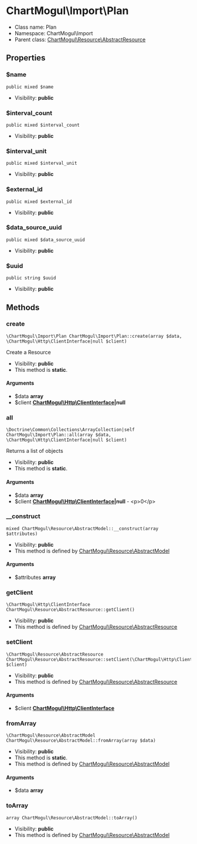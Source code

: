 ChartMogul\Import\Plan
===============






* Class name: Plan
* Namespace: ChartMogul\Import
* Parent class: [ChartMogul\Resource\AbstractResource](ChartMogul-Resource-AbstractResource.md)





Properties
----------


### $name

    public mixed $name





* Visibility: **public**


### $interval_count

    public mixed $interval_count





* Visibility: **public**


### $interval_unit

    public mixed $interval_unit





* Visibility: **public**


### $external_id

    public mixed $external_id





* Visibility: **public**


### $data_source_uuid

    public mixed $data_source_uuid





* Visibility: **public**


### $uuid

    public string $uuid





* Visibility: **public**


Methods
-------


### create

    \ChartMogul\Import\Plan ChartMogul\Import\Plan::create(array $data, \ChartMogul\Http\ClientInterface|null $client)

Create a Resource



* Visibility: **public**
* This method is **static**.


#### Arguments
* $data **array**
* $client **[ChartMogul\Http\ClientInterface](ChartMogul-Http-ClientInterface.md)|null**



### all

    \Doctrine\Common\Collections\ArrayCollection|self ChartMogul\Import\Plan::all(array $data, \ChartMogul\Http\ClientInterface|null $client)

Returns a list of objects



* Visibility: **public**
* This method is **static**.


#### Arguments
* $data **array**
* $client **[ChartMogul\Http\ClientInterface](ChartMogul-Http-ClientInterface.md)|null** - &lt;p&gt;0&lt;/p&gt;



### __construct

    mixed ChartMogul\Resource\AbstractModel::__construct(array $attributes)





* Visibility: **public**
* This method is defined by [ChartMogul\Resource\AbstractModel](ChartMogul-Resource-AbstractModel.md)


#### Arguments
* $attributes **array**



### getClient

    \ChartMogul\Http\ClientInterface ChartMogul\Resource\AbstractResource::getClient()





* Visibility: **public**
* This method is defined by [ChartMogul\Resource\AbstractResource](ChartMogul-Resource-AbstractResource.md)




### setClient

    \ChartMogul\Resource\AbstractResource ChartMogul\Resource\AbstractResource::setClient(\ChartMogul\Http\ClientInterface $client)





* Visibility: **public**
* This method is defined by [ChartMogul\Resource\AbstractResource](ChartMogul-Resource-AbstractResource.md)


#### Arguments
* $client **[ChartMogul\Http\ClientInterface](ChartMogul-Http-ClientInterface.md)**



### fromArray

    \ChartMogul\Resource\AbstractModel ChartMogul\Resource\AbstractModel::fromArray(array $data)





* Visibility: **public**
* This method is **static**.
* This method is defined by [ChartMogul\Resource\AbstractModel](ChartMogul-Resource-AbstractModel.md)


#### Arguments
* $data **array**



### toArray

    array ChartMogul\Resource\AbstractModel::toArray()





* Visibility: **public**
* This method is defined by [ChartMogul\Resource\AbstractModel](ChartMogul-Resource-AbstractModel.md)




